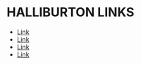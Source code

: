 # HALLIBURTON LINKS

* [Link](http://link.com)
* [Link](http://link.com)
* [Link](http://link.com)
* [Link](http://link.com)

